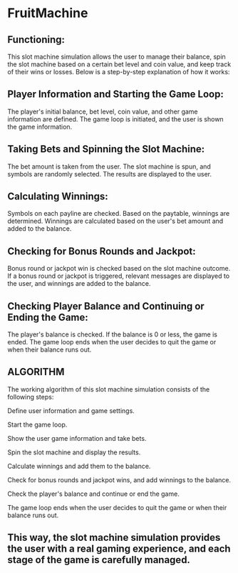 # FruitMachine

Functioning:
---------------------------------------------

This slot machine simulation allows the user to manage their balance, spin the slot machine based on a certain bet level and coin value, and keep track of their wins or losses. Below is a step-by-step explanation of how it works:


Player Information and Starting the Game Loop:
----------------------------------------------

The player's initial balance, bet level, coin value, and other game information are defined.
The game loop is initiated, and the user is shown the game information.


Taking Bets and Spinning the Slot Machine:
---------------------------------------------

The bet amount is taken from the user.
The slot machine is spun, and symbols are randomly selected.
The results are displayed to the user.


Calculating Winnings:
---------------------------------------------

Symbols on each payline are checked.
Based on the paytable, winnings are determined.
Winnings are calculated based on the user's bet amount and added to the balance.

Checking for Bonus Rounds and Jackpot:
---------------------------------------------

Bonus round or jackpot win is checked based on the slot machine outcome.
If a bonus round or jackpot is triggered, relevant messages are displayed to the user, and winnings are added to the balance.

Checking Player Balance and Continuing or Ending the Game:
---------------------------------------------

The player's balance is checked.
If the balance is 0 or less, the game is ended.
The game loop ends when the user decides to quit the game or when their balance runs out.


ALGORITHM
----------

The working algorithm of this slot machine simulation consists of the following steps:

Define user information and game settings.

Start the game loop.

Show the user game information and take bets.

Spin the slot machine and display the results.

Calculate winnings and add them to the balance.

Check for bonus rounds and jackpot wins, and add winnings to the balance.

Check the player's balance and continue or end the game.

The game loop ends when the user decides to quit the game or when their balance runs out.


This way, the slot machine simulation provides the user with a real gaming experience, and each stage of the game is carefully managed.
---------------------------------------------
